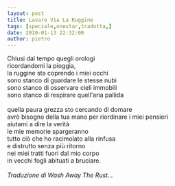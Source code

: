 ```yaml
---
layout: post
title: Lavare Via La Ruggine
tags: [speciale,onestar,tradotta,]
date: 2010-01-13 22:32:00
author: pietro
---
```

Chiusi dal tempo quegli orologi<br/>ricordandomi la pioggia,<br/>la ruggine sta coprendo i miei occhi<br/>sono stanco di guardare le stesse nubi<br/>sono stanco di osservare cieli immobili<br/>sono stanco di respirare quell'aria pallida<br/><br/>quella paura grezza sto cercando di domare<br/>avrò bisogno della tua mano per riordinare i miei pensieri<br/>aiutami a dire la verità<br/>le mie memorie spargeranno<br/>tutto ciò che ho racimolato alla rinfusa<br/>e distrutto senza più ritorno<br/>nei miei tratti fuori dal mio corpo<br/>in vecchi fogli abituati a bruciare.<br/><br/><span style="font-style: italic">Traduzione di Wash Away The Rust...</span>
